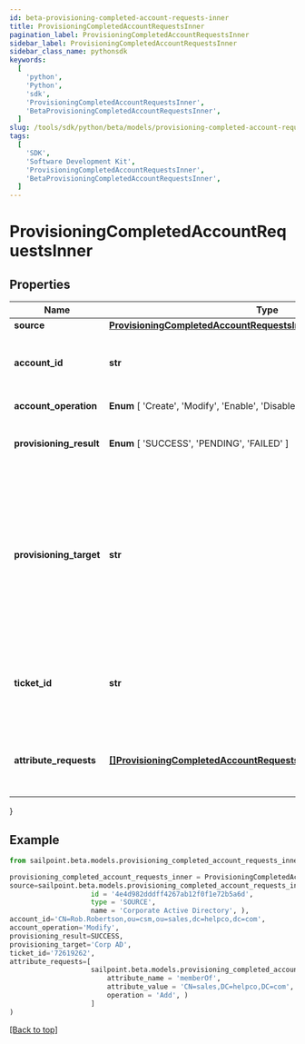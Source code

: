 ```yaml
---
id: beta-provisioning-completed-account-requests-inner
title: ProvisioningCompletedAccountRequestsInner
pagination_label: ProvisioningCompletedAccountRequestsInner
sidebar_label: ProvisioningCompletedAccountRequestsInner
sidebar_class_name: pythonsdk
keywords:
  [
    'python',
    'Python',
    'sdk',
    'ProvisioningCompletedAccountRequestsInner',
    'BetaProvisioningCompletedAccountRequestsInner',
  ]
slug: /tools/sdk/python/beta/models/provisioning-completed-account-requests-inner
tags:
  [
    'SDK',
    'Software Development Kit',
    'ProvisioningCompletedAccountRequestsInner',
    'BetaProvisioningCompletedAccountRequestsInner',
  ]
---
```


# ProvisioningCompletedAccountRequestsInner

## Properties

| Name | Type | Description | Notes |
| --- | --- | --- | --- |
| **source** | [**ProvisioningCompletedAccountRequestsInnerSource**](provisioning-completed-account-requests-inner-source) |  | [required] |
| **account_id** | **str** | Unique idenfier of the account being provisioned. | [optional] |
| **account_operation** | **Enum** [ 'Create', 'Modify', 'Enable', 'Disable', 'Unlock', 'Delete' ] | Provisioning operation. | [required] |
| **provisioning_result** | **Enum** [ 'SUCCESS', 'PENDING', 'FAILED' ] | Overall result of the provisioning transaction. | [required] |
| **provisioning_target** | **str** | Nme of the selected provisioning channel selected. This could be the same as the source, or it could be a Service Desk Integration Module (SDIM). | [required] |
| **ticket_id** | **str** | Reference to a tracking number for if this is sent to a SDIM. | [optional] |
| **attribute_requests** | [**[]ProvisioningCompletedAccountRequestsInnerAttributeRequestsInner**](provisioning-completed-account-requests-inner-attribute-requests-inner) | List of attributes to include in the provisioning transaction. | [optional] |

}

## Example

```python
from sailpoint.beta.models.provisioning_completed_account_requests_inner import ProvisioningCompletedAccountRequestsInner

provisioning_completed_account_requests_inner = ProvisioningCompletedAccountRequestsInner(
source=sailpoint.beta.models.provisioning_completed_account_requests_inner_source.ProvisioningCompleted_accountRequests_inner_source(
                    id = '4e4d982dddff4267ab12f0f1e72b5a6d',
                    type = 'SOURCE',
                    name = 'Corporate Active Directory', ),
account_id='CN=Rob.Robertson,ou=csm,ou=sales,dc=helpco,dc=com',
account_operation='Modify',
provisioning_result=SUCCESS,
provisioning_target='Corp AD',
ticket_id='72619262',
attribute_requests=[
                    sailpoint.beta.models.provisioning_completed_account_requests_inner_attribute_requests_inner.ProvisioningCompleted_accountRequests_inner_attributeRequests_inner(
                        attribute_name = 'memberOf',
                        attribute_value = 'CN=sales,DC=helpco,DC=com',
                        operation = 'Add', )
                    ]
)

```

[[Back to top]](#)
